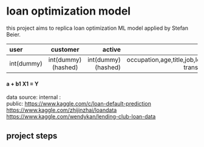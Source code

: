 # loan optimization model

this project aims to replica loan optimization ML model applied by Stefan Beier. 

| user           |  customer           | active           |   ...features     |   loan        | repayment |
| :---           |:---:                |  ---:            |         ---:  |       ---:    | ---:|
|  int(dummy)    |int(dummy)(hashed)   |int(dummy)(hashed)| occupation,age,title,job,location,#of transaction, etc.|  int(dummy)             |int(dummy) |



#### a + b1 X1 = Y



data source: 
internal :  
public:          https://www.kaggle.com/c/loan-default-prediction
                 https://www.kaggle.com/zhijinzhai/loandata
                 https://www.kaggle.com/wendykan/lending-club-loan-data
                 


## project steps


